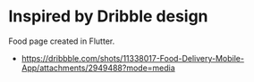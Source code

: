 # Inspired by Dribble design
Food page created in Flutter.

- https://dribbble.com/shots/11338017-Food-Delivery-Mobile-App/attachments/2949488?mode=media
